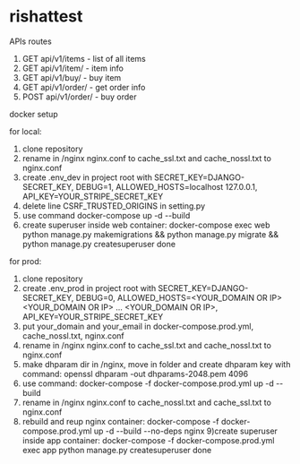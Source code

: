# rishattest

APIs routes

1) GET api/v1/items - list of all items
2) GET api/v1/item/<itemId> - item info
3) GET api/v1/buy/<itemId> - buy item
4) GET api/v1/order/<orderId> - get order info
5) POST api/v1/order/<orderId> - buy order


docker setup

for local:
1) clone repository
2) rename in /nginx nginx.conf to cache_ssl.txt and cache_nossl.txt to nginx.conf
3) create .env_dev in project root with SECRET_KEY=DJANGO-SECRET_KEY, DEBUG=1, ALLOWED_HOSTS=localhost 127.0.0.1, API_KEY=YOUR_STRIPE_SECRET_KEY
4) delete line CSRF_TRUSTED_ORIGINS in setting.py
5) use command docker-compose up -d --build
6) create superuser inside web container: docker-compose exec web python manage.py makemigrations && python manage.py migrate && python manage.py createsuperuser
done

for prod:
1) clone repository
2) create .env_prod in project root with SECRET_KEY=DJANGO-SECRET_KEY, DEBUG=0, ALLOWED_HOSTS=<YOUR_DOMAIN OR IP> <YOUR_DOMAIN OR IP> ... <YOUR_DOMAIN OR IP>, API_KEY=YOUR_STRIPE_SECRET_KEY
3) put your_domain and your_email in docker-compose.prod.yml, cache_nossl.txt, nginx.conf
4) rename in /nginx nginx.conf to cache_ssl.txt and cache_nossl.txt to nginx.conf
5) make dhparam dir in /nginx, move in folder and create dhparam key with command: openssl dhparam -out dhparams-2048.pem 4096
6) use command: docker-compose -f docker-compose.prod.yml up -d --build
7) rename in /nginx nginx.conf to cache_nossl.txt and cache_ssl.txt to nginx.conf
8) rebuild and reup nginx container: docker-compose -f docker-compose.prod.yml up -d --build --no-deps nginx
9)create superuser inside app container: docker-compose -f docker-compose.prod.yml exec app python manage.py createsuperuser
done
